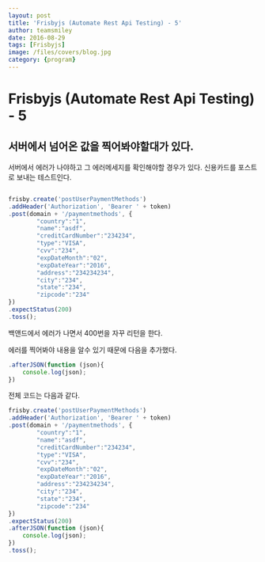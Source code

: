 ```yaml
---
layout: post
title: 'Frisbyjs (Automate Rest Api Testing) - 5' 
author: teamsmiley 
date: 2016-08-29
tags: [Frisbyjs]
image: /files/covers/blog.jpg
category: {program}
---
```

# Frisbyjs (Automate Rest Api Testing) - 5 

## 서버에서 넘어온 값을 찍어봐야할대가 있다. 

서버에서 에러가 나야하고 그 에러메세지를 확인해야할 경우가 있다. 
신용카드를 포스트로 보내는 테스트인다. 

```js 

frisby.create('postUserPaymentMethods')
.addHeader('Authorization', 'Bearer ' + token)
.post(domain + '/paymentmethods', {
        "country":"1",
        "name":"asdf",
        "creditCardNumber":"234234",
        "type":"VISA",
        "cvv":"234",
        "expDateMonth":"02",
        "expDateYear":"2016",
        "address":"234234234",
        "city":"234",
        "state":"234",
        "zipcode":"234"
})
.expectStatus(200)
.toss();
```

백앤드에서 에러가 나면서 400번을 자꾸 리턴을 한다. 

에러를 찍어봐야 내용을 알수 있기 때문에 다음을 추가했다. 

```js
.afterJSON(function (json){
    console.log(json);
})
```

전체 코드는 다음과 같다. 

```js
frisby.create('postUserPaymentMethods')
.addHeader('Authorization', 'Bearer ' + token)
.post(domain + '/paymentmethods', {
        "country":"1",
        "name":"asdf",
        "creditCardNumber":"234234",
        "type":"VISA",
        "cvv":"234",
        "expDateMonth":"02",
        "expDateYear":"2016",
        "address":"234234234",
        "city":"234",
        "state":"234",
        "zipcode":"234"
})
.expectStatus(200)
.afterJSON(function (json){
    console.log(json);
})
.toss();
```

